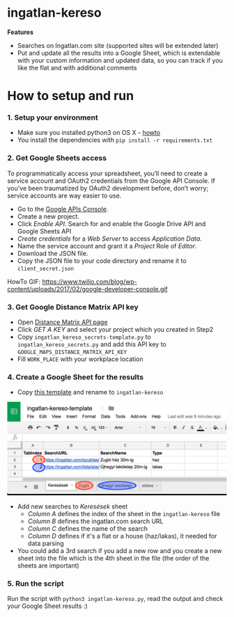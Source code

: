 # ingatlan-kereso

**Features**
- Searches on Ingatlan.com site (supported sites will be extended later)
- Put and update all the results into a Google Sheet, which is extendable with your custom information and updated data, so you can track if you like the flat and with additional comments

# How to setup and run

### 1. Setup your environment

- Make sure you installed python3 on OS X - [howto](http://python-guide-pt-br.readthedocs.io/en/latest/starting/install3/osx/)
- You install the dependencies with `pip install -r requirements.txt`

### 2. Get Google Sheets access

To programmatically access your spreadsheet, you’ll need to create a service account and OAuth2 credentials from the Google API Console. If you’ve been traumatized by OAuth2 development before, don’t worry; service accounts are way easier to use.

- Go to the [Google APIs Console](https://console.developers.google.com/).
- Create a new project.
- Click *Enable API*. Search for and enable the Google Drive API and Google Sheets API
- *Create credentials* for a *Web Server* to access *Application Data*.
- Name the service account and grant it a *Project* Role of *Editor*.
- Download the JSON file.
- Copy the JSON file to your code directory and rename it to `client_secret.json`

HowTo GIF: https://www.twilio.com/blog/wp-content/uploads/2017/02/google-developer-console.gif

### 3. Get Google Distance Matrix API key

- Open [Distance Matrix API page](https://developers.google.com/maps/documentation/distance-matrix/)
- Click *GET A KEY* and select your project which you created in Step2
- Copy `ingatlan_kereso_secrets-template.py` to `ingatlan_kereso_secrets.py` and add this API key to `GOOGLE_MAPS_DISTANCE_MATRIX_API_KEY`
- Fill `WORK_PLACE` with your workplace location

### 4. Create a Google Sheet for the results

- Copy [this template](https://docs.google.com/spreadsheets/d/1amDZaunjAGld6JRCoIpNg4sxNu-mHLQkDGbHmVx5_iY/edit?usp=sharing) and rename to `ingatlan-kereso`

![ScreenShot](https://raw.githubusercontent.com/CsabaSzabo/ingatlan-kereso/master/readme-images/ingatlan-kereso-template.jpg)

- Add new searches to *Keresések* sheet
  - *Column A* defines the index of the sheet in the `ingatlan-kereso` file
  - *Column B* defines the ingatlan.com search URL
  - *Column C* defines the name of the search
  - *Column D* defines if it's a flat or a house (haz/lakas), it needed for data parsing
- You could add a 3rd search if you add a new row and you create a new sheet into the file which is the 4th sheet in the file (the order of the sheets are important)

### 5. Run the script
Run the script with `python3 ingatlan-kereso.py`, read the output and check your Google Sheet results :)
